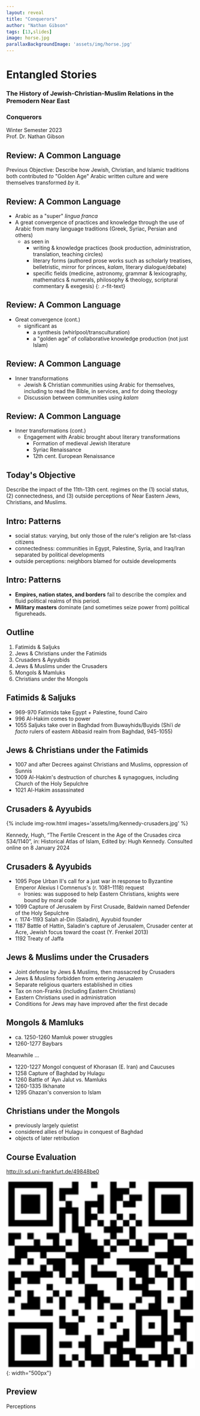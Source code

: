 ```yaml
---
layout: reveal
title: "Conquerors"
author: "Nathan Gibson"
tags: [13,slides]
image: horse.jpg
parallaxBackgroundImage: 'assets/img/horse.jpg'
---
```


# Entangled Stories 

### The History of Jewish-Christian-Muslim Relations in the Premodern Near East

### Conquerors

Winter Semester 2023  
Prof. Dr. Nathan Gibson

## Review: A Common Language

Previous Objective: <i class="fa-solid fa-check"></i> Describe how Jewish, Christian, and Islamic traditions both contributed _to_ "Golden Age" Arabic written culture and were themselves transformed _by_ it. 

## Review: A Common Language

- Arabic as a "super" _lingua franca_
- A great convergence of practices and knowledge through the use of Arabic from many language traditions (Greek, Syriac, Persian and others)
  - as seen in
    - writing & knowledge practices (book production, administration, translation, teaching circles)
    - literary forms (authored prose works such as scholarly treatises, belletristic, mirror for princes, _kalam_, literary dialogue/debate)
    - specific fields (medicine, astronomy, grammar & lexicography, mathematics & numerals, philosophy & theology, scriptural commentary & exegesis)
{: .r-fit-text}

## Review: A Common Language

- Great convergence (cont.)
  - significant as
    - a synthesis (whirlpool/transculturation)
    - a "golden age" of collaborative knowledge production (not just Islam)

## Review: A Common Language

- Inner transformations
  - Jewish & Christian communities using Arabic for themselves, including to read the Bible, in services, and for doing theology
  - Discussion between communities using _kalam_

## Review: A Common Language

- Inner transformations (cont.)
  - Engagement with Arabic brought about literary transformations
    - Formation of medieval Jewish literature
    - Syriac Renaissance
    - 12th cent. European Renaissance

## Today's Objective

<i class="fa-solid fa-check"></i> Describe the impact of the 11th-13th cent. regimes on the (1) social status, (2) connectedness, and (3) outside perceptions of Near Eastern Jews, Christians, and Muslims.

## Intro: Patterns

- social status: varying, but only those of the ruler's religion are 1st-class citizens
- connectedness: communities in Egypt, Palestine, Syria, and Iraq/Iran separated by political developments
- outside perceptions: neighbors blamed for outside developments

## Intro: Patterns

- **Empires, nation states, and borders** fail to describe the complex and fluid political realms of this period.
- **Military masters** dominate (and sometimes seize power from) political figureheads.

## Outline

1. <i class="fa-solid fa-panorama"></i> Fatimids & Saljuks
2. <i class="fa-solid fa-lightbulb"></i> Jews & Christians under the Fatimids
3. <i class="fa-solid fa-panorama"></i> Crusaders & Ayyubids
4. <i class="fa-solid fa-lightbulb"></i> Jews & Muslims under the Crusaders
5. <i class="fa-solid fa-panorama"></i> Mongols & Mamluks
6. <i class="fa-solid fa-lightbulb"></i> Christians under the Mongols

## <i class="fa-solid fa-panorama"></i> Fatimids & Saljuks

- 969-970 Fatimids take Egypt + Palestine, found Cairo
- 996 Al-Hakim comes to power
- 1055 Saljuks take over in Baghdad from Buwayhids/Buyids (Shiʿi _de facto_ rulers of eastern Abbasid realm from Baghdad, 945-1055)

## <i class="fa-solid fa-lightbulb"></i> Jews & Christians under the Fatimids

- 1007 and after Decrees against Christians and Muslims, oppression of Sunnis
- 1009 Al-Hakim's destruction of churches & synagogues, including Church of the Holy Sepulchre
- 1021 Al-Hakim assassinated

## <i class="fa-solid fa-panorama"></i> Crusaders & Ayyubids

{% include img-row.html images='assets/img/kennedy-crusaders.jpg' %}

<figcaption>Kennedy, Hugh, “The Fertile Crescent in the Age of the Crusades circa 534/1140”, in: Historical Atlas of Islam, Edited by: Hugh Kennedy. Consulted online on 8 January 2024 <http://dx.doi.org./10.1163/1573-3912_hai_HAI_11></figcaption>

## <i class="fa-solid fa-panorama"></i> Crusaders & Ayyubids

- 1095 Pope Urban II's call for a just war in response to Byzantine Emperor Alexius I Comnenus's (r. 1081–1118) request
  - Ironies: was supposed to help Eastern Christians, knights were bound by moral code
- 1099 Capture of Jerusalem by First Crusade, Baldwin named Defender of the Holy Sepulchre
- r. 1174-1193 Salah al-Din (Saladin), Ayyubid founder
- 1187 Battle of Hattin, Saladin's capture of Jerusalem, Crusader center at Acre, Jewish focus toward the coast (Y. Frenkel 2013)
- 1192 Treaty of Jaffa

## <i class="fa-solid fa-lightbulb"></i> Jews & Muslims under the Crusaders

- Joint defense by Jews & Muslims, then massacred by Crusaders
- Jews & Muslims forbidden from entering Jerusalem
- Separate religious quarters established in cities
- Tax on non-Franks (including Eastern Christians)
- Eastern Christians used in administration
- Conditions for Jews may have improved after the first decade

## <i class="fa-solid fa-panorama"></i> Mongols & Mamluks

- ca. 1250-1260 Mamluk power struggles
- 1260-1277 Baybars

Meanwhile ... 
- 1220-1227 Mongol conquest of Khorasan (E. Iran) and Caucuses
- 1258 Capture of Baghdad by Hulagu
- 1260 Battle of ʿAyn Jalut vs. Mamluks
- 1260-1335 Ilkhanate
- 1295 Ghazan's conversion to Islam


## <i class="fa-solid fa-lightbulb"></i> Christians under the Mongols

- previously largely quietist 
- considered allies of Hulagu in conquest of Baghdad
- objects of later retribution

## Course Evaluation

<http://r.sd.uni-frankfurt.de/49848be0>

![Evaluation QR code](../assets/img/evaluation-qr.png){: width="500px"}

## Preview

Perceptions

